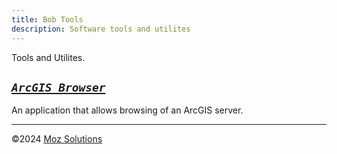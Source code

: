 ```yaml
---
title: Bob Tools
description: Software tools and utilites
---
```

Tools and Utilites.

## [*`ArcGIS Browser`*](/bob/arcgis-browser)
An application that allows browsing of an ArcGIS server.

---
©2024 [Moz Solutions](/)
